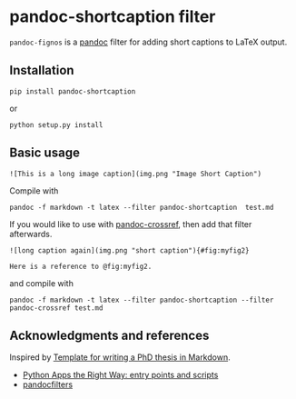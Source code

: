# pandoc-shortcaption filter

`pandoc-fignos` is a [pandoc](http://pandoc.org/) filter for adding short captions to LaTeX output.

## Installation

~~~
pip install pandoc-shortcaption
~~~

or

~~~
python setup.py install
~~~

## Basic usage

~~~
![This is a long image caption](img.png "Image Short Caption")
~~~

Compile with
~~~
pandoc -f markdown -t latex --filter pandoc-shortcaption  test.md
~~~

If you would like to use with [pandoc-crossref](https://github.com/lierdakil/pandoc-crossref), then add that filter afterwards.

~~~
![long caption again](img.png "short caption"){#fig:myfig2}

Here is a reference to @fig:myfig2.
~~~

and compile with

~~~
pandoc -f markdown -t latex --filter pandoc-shortcaption --filter pandoc-crossref test.md
~~~


## Acknowledgments and references

Inspired by [Template for writing a PhD thesis in Markdown](https://github.com/tompollard/phd_thesis_markdown).

* [Python Apps the Right Way: entry points and scripts](https://chriswarrick.com/blog/2014/09/15/python-apps-the-right-way-entry_points-and-scripts/)
*  [pandocfilters](https://github.com/jgm/pandocfilters)

